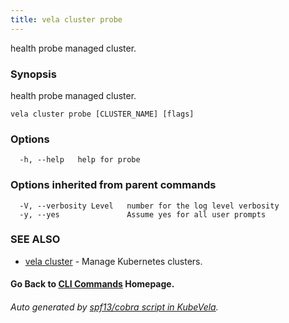 ```yaml
---
title: vela cluster probe
---
```


health probe managed cluster.

### Synopsis

health probe managed cluster.

```
vela cluster probe [CLUSTER_NAME] [flags]
```

### Options

```
  -h, --help   help for probe
```

### Options inherited from parent commands

```
  -V, --verbosity Level   number for the log level verbosity
  -y, --yes               Assume yes for all user prompts
```

### SEE ALSO

* [vela cluster](vela_cluster)	 - Manage Kubernetes clusters.

#### Go Back to [CLI Commands](vela) Homepage.


###### Auto generated by [spf13/cobra script in KubeVela](https://github.com/kubevela/kubevela/tree/master/hack/docgen).
